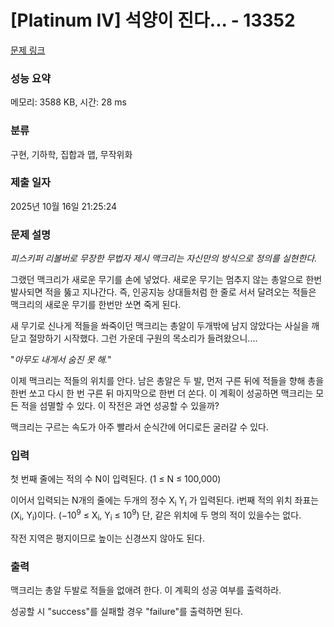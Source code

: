 # [Platinum IV] 석양이 진다... - 13352 

[문제 링크](https://www.acmicpc.net/problem/13352) 

### 성능 요약

메모리: 3588 KB, 시간: 28 ms

### 분류

구현, 기하학, 집합과 맵, 무작위화

### 제출 일자

2025년 10월 16일 21:25:24

### 문제 설명

<p><em>피스키퍼 리볼버로 무장한 무법자 제시 맥크리는 자신만의 방식으로 정의를 실현한다.</em></p>

<p>그랬던 맥크리가 새로운 무기를 손에 넣었다. 새로운 무기는 멈추지 않는 총알으로 한번 발사되면 적을 뚫고 지나간다. 즉, 인공지능 상대들처럼 한 줄로 서서 달려오는 적들은 맥크리의 새로운 무기를 한번만 쏘면 죽게 된다.</p>

<p>새 무기로 신나게 적들을 쏴죽이던 맥크리는 총알이 두개밖에 남지 않았다는 사실을 깨닫고 절망하기 시작했다. 그런 가운데 구원의 목소리가 들려왔으니....</p>

<p>"<em>아무도 내게서 숨진 못 해.</em>"</p>

<p>이제 맥크리는 적들의 위치를 안다. 남은 총알은 두 발, 먼저 구른 뒤에 적들을 향해 총을 한번 쏘고 다시 한 번 구른 뒤 마지막으로 한번 더 쏜다. 이 계획이 성공하면 맥크리는 모든 적을 섬멸할 수 있다. 이 작전은 과연 성공할 수 있을까?</p>

<p>맥크리는 구르는 속도가 아주 빨라서 순식간에 어디로든 굴러갈 수 있다.</p>

### 입력 

 <p>첫 번째 줄에는 적의 수 N이 입력된다. (1 ≤ N ≤ 100,000)</p>

<p>이어서 입력되는 N개의 줄에는 두개의 정수 X<sub>i</sub>  Y<sub>i</sub> 가 입력된다. i번째 적의 위치 좌표는 (X<sub>i</sub>, Y<sub>i</sub>)이다. (−10<sup>9</sup> ≤ X<sub>i</sub>, Y<sub>i</sub> ≤ 10<sup>9</sup>) 단, 같은 위치에 두 명의 적이 있을수는 없다.</p>

<p>작전 지역은 평지이므로 높이는 신경쓰지 않아도 된다.</p>

### 출력 

 <p><span style="font-family:arial,helvetica neue,helvetica,tahoma,sans-serif">맥크리는 총알 두발로 </span><span style="font-family:arial,helvetica neue,helvetica,tahoma,sans-serif">적들을 없애려 한다. </span><span style="font-family:arial,helvetica neue,helvetica,tahoma,sans-serif">이 계획의 성공 여부를 출력하라.</span></p>

<p>성공할 시 "success"를 실패할 경우 "failure"를 출력하면 된다.</p>

